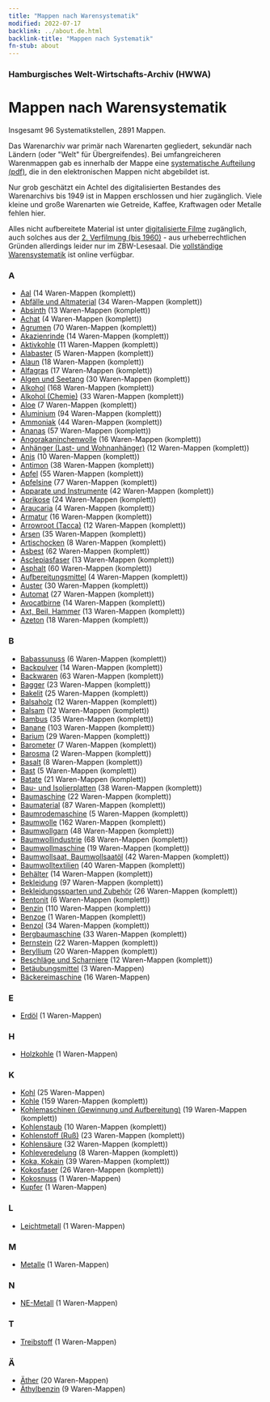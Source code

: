 ```yaml
---
title: "Mappen nach Warensystematik"
modified: 2022-07-17
backlink: ../about.de.html
backlink-title: "Mappen nach Systematik"
fn-stub: about
---
```


### Hamburgisches Welt-Wirtschafts-Archiv (HWWA)
# Mappen nach Warensystematik




Insgesamt 96 Systematikstellen, 2891 Mappen.

Das Warenarchiv war primär nach Warenarten gegliedert, sekundär nach Ländern
(oder "Welt" für Übergreifendes). Bei umfangreicheren Warenmappen gab es
innerhalb der Mappe eine [systematische Aufteilung
(pdf)](https://pm20.zbw.eu/doc/hwwa/ware/warenarchiv_1908-1945_schemata.pdf),
die in den elektronischen Mappen nicht abgebildet ist. 

Nur grob geschätzt ein Achtel des digitalisierten Bestandes des
Warenarchivs bis 1949 ist in Mappen erschlossen und hier zugänglich. Viele
kleine und große Warenarten wie Getreide, Kaffee, Kraftwagen oder Metalle
fehlen hier.

Alles nicht aufbereitete Material ist unter [digitalisierte
Filme](/film/h1_wa.de.html) zugänglich, auch solches aus der [2. Verfilmung
(bis 1960)](/film/h2_wa.de.html) - aus urheberrechtlichen Gründen allerdings
leider nur im ZBW-Lesesaal. Die [vollständige
Warensystematik](https://pm20.zbw.eu/report/vocab/ware_by_signature.de.html)
ist online verfügbar.






### A <a name='A'></a>

- [Aal](i/141941/about.de.html) (14  Waren-Mappen (komplett))<a name='PLW07-Mt01'></a>
- [Abfälle und Altmaterial](i/141942/about.de.html) (34  Waren-Mappen (komplett))<a name='PRB01-01'></a>
- [Absinth](i/141943/about.de.html) (13  Waren-Mappen (komplett))<a name='PID20.02-Sp01'></a>
- [Achat](i/141944/about.de.html) (4  Waren-Mappen (komplett))<a name='PID23-Ed01'></a>
- [Agrumen](i/141948/about.de.html) (70  Waren-Mappen (komplett))<a name='PLW04-Zs'></a>
- [Akazienrinde](i/141950/about.de.html) (14  Waren-Mappen (komplett))<a name='PLW06-Fp01'></a>
- [Aktivkohle](i/141952/about.de.html) (11  Waren-Mappen (komplett))<a name='PID13-Rm01'></a>
- [Alabaster](i/141953/about.de.html) (5  Waren-Mappen (komplett))<a name='PID23-Gi01'></a>
- [Alaun](i/141956/about.de.html) (18  Waren-Mappen (komplett))<a name='PID13-Pm02'></a>
- [Alfagras](i/141957/about.de.html) (17  Waren-Mappen (komplett))<a name='PID19-Nf018'></a>
- [Algen und Seetang](i/141959/about.de.html) (30  Waren-Mappen (komplett))<a name='PLW07-Mp01'></a>
- [Alkohol](i/141966/about.de.html) (168  Waren-Mappen (komplett))<a name='PID20.02-Sp'></a>
- [Alkohol (Chemie)](i/163481/about.de.html) (33  Waren-Mappen (komplett))<a name='PID13-Ko02'></a>
- [Aloe](i/141967/about.de.html) (7  Waren-Mappen (komplett))<a name='PLW04-Kr01'></a>
- [Aluminium](i/141969/about.de.html) (94  Waren-Mappen (komplett))<a name='PID07.01-Lm01'></a>
- [Ammoniak](i/165930/about.de.html) (44  Waren-Mappen (komplett))<a name='PID13-Du01'></a>
- [Ananas](i/141970/about.de.html) (57  Waren-Mappen (komplett))<a name='PLW04-Tr01'></a>
- [Angorakaninchenwolle](i/141972/about.de.html) (16  Waren-Mappen (komplett))<a name='PLW05-Wo01'></a>
- [Anhänger (Last- und Wohnanhänger)](i/141974/about.de.html) (12  Waren-Mappen (komplett))<a name='PID09.02-Kf'></a>
- [Anis](i/141976/about.de.html) (10  Waren-Mappen (komplett))<a name='PID20-Gw01'></a>
- [Antimon](i/141977/about.de.html) (38  Waren-Mappen (komplett))<a name='PID07.01-Hm01'></a>
- [Apfel](i/141980/about.de.html) (55  Waren-Mappen (komplett))<a name='PLW04-Ob01'></a>
- [Apfelsine](i/141981/about.de.html) (77  Waren-Mappen (komplett))<a name='PLW04-Zs01'></a>
- [Apparate und Instrumente](i/141985/about.de.html) (42  Waren-Mappen (komplett))<a name='PID08-Ap'></a>
- [Aprikose](i/142001/about.de.html) (24  Waren-Mappen (komplett))<a name='PLW04-Zs02'></a>
- [Araucaria](i/142002/about.de.html) (4  Waren-Mappen (komplett))<a name='PLW06-Hz01'></a>
- [Armatur](i/142004/about.de.html) (16  Waren-Mappen (komplett))<a name='PID08-Ar'></a>
- [Arrowroot (Tacca)](i/142005/about.de.html) (12  Waren-Mappen (komplett))<a name='PLW04-Kf01'></a>
- [Arsen](i/142006/about.de.html) (35  Waren-Mappen (komplett))<a name='PID07.01-Hm02'></a>
- [Artischocken](i/142012/about.de.html) (8  Waren-Mappen (komplett))<a name='PLW04-Gm01'></a>
- [Asbest](i/142014/about.de.html) (62  Waren-Mappen (komplett))<a name='PID23-As'></a>
- [Asclepiasfaser](i/142013/about.de.html) (13  Waren-Mappen (komplett))<a name='PID19-Nf06'></a>
- [Asphalt](i/142016/about.de.html) (60  Waren-Mappen (komplett))<a name='PID22-Bd01'></a>
- [Aufbereitungsmittel](i/142018/about.de.html) (4  Waren-Mappen (komplett))<a name='PID13-Rm'></a>
- [Auster](i/142019/about.de.html) (30  Waren-Mappen (komplett))<a name='PLW07-Mt02'></a>
- [Automat](i/142020/about.de.html) (27  Waren-Mappen (komplett))<a name='PID08-Au'></a>
- [Avocatbirne](i/142021/about.de.html) (14  Waren-Mappen (komplett))<a name='PLW04-Ob02'></a>
- [Axt, Beil, Hammer](i/141947/about.de.html) (13  Waren-Mappen (komplett))<a name='PID07.03-Wz01'></a>
- [Azeton](i/142022/about.de.html) (18  Waren-Mappen (komplett))<a name='PID13-Ko03'></a>

### B <a name='B'></a>

- [Babassunuss](i/142023/about.de.html) (6  Waren-Mappen (komplett))<a name='PLW04-Nu01'></a>
- [Backpulver](i/142024/about.de.html) (14  Waren-Mappen (komplett))<a name='PID13-Lm01'></a>
- [Backwaren](i/142026/about.de.html) (63  Waren-Mappen (komplett))<a name='PID20-Ba'></a>
- [Bagger](i/142028/about.de.html) (23  Waren-Mappen (komplett))<a name='PID09.02-Nf01'></a>
- [Bakelit](i/142029/about.de.html) (25  Waren-Mappen (komplett))<a name='PID14-Ha01'></a>
- [Balsaholz](i/142033/about.de.html) (12  Waren-Mappen (komplett))<a name='PLW06-Hz02'></a>
- [Balsam](i/142032/about.de.html) (12  Waren-Mappen (komplett))<a name='PLW06-Fp02'></a>
- [Bambus](i/142035/about.de.html) (35  Waren-Mappen (komplett))<a name='PLW04-Gr02'></a>
- [Banane](i/142038/about.de.html) (103  Waren-Mappen (komplett))<a name='PLW04-Bn'></a>
- [Barium](i/142042/about.de.html) (29  Waren-Mappen (komplett))<a name='PID07.01-Lm02'></a>
- [Barometer](i/142039/about.de.html) (7  Waren-Mappen (komplett))<a name='PID08-Ap01'></a>
- [Barosma](i/142041/about.de.html) (2  Waren-Mappen (komplett))<a name='PLW04-Kr03'></a>
- [Basalt](i/142046/about.de.html) (8  Waren-Mappen (komplett))<a name='PID23-Na01'></a>
- [Bast](i/142048/about.de.html) (5  Waren-Mappen (komplett))<a name='PID19-Nf01'></a>
- [Batate](i/142049/about.de.html) (21  Waren-Mappen (komplett))<a name='PLW04-Kf02'></a>
- [Bau- und Isolierplatten](i/142083/about.de.html) (38  Waren-Mappen (komplett))<a name='PID22-Bf01'></a>
- [Baumaschine](i/142084/about.de.html) (22  Waren-Mappen (komplett))<a name='PID08-Ba'></a>
- [Baumaterial](i/142086/about.de.html) (87  Waren-Mappen (komplett))<a name='PID22-Bs'></a>
- [Baumrodemaschine](i/142087/about.de.html) (5  Waren-Mappen (komplett))<a name='PID08-Ld01'></a>
- [Baumwolle](i/142089/about.de.html) (162  Waren-Mappen (komplett))<a name='PLW04-Bw'></a>
- [Baumwollgarn](i/196460/about.de.html) (48  Waren-Mappen (komplett))<a name='PID19-Nf02'></a>
- [Baumwollindustrie](i/142091/about.de.html) (68  Waren-Mappen (komplett))<a name='PID19-Bw01'></a>
- [Baumwollmaschine](i/142092/about.de.html) (19  Waren-Mappen (komplett))<a name='PID08-Ld02'></a>
- [Baumwollsaat, Baumwollsaatöl](i/142093/about.de.html) (42  Waren-Mappen (komplett))<a name='PID20-Oe01'></a>
- [Baumwolltextilien](i/154932/about.de.html) (40  Waren-Mappen (komplett))<a name='PID19-Bw02'></a>
- [Behälter](i/142094/about.de.html) (14  Waren-Mappen (komplett))<a name='PID07.03-Co'></a>
- [Bekleidung](i/142106/about.de.html) (97  Waren-Mappen (komplett))<a name='PID19-Bk'></a>
- [Bekleidungssparten und Zubehör](i/166456/about.de.html) (26  Waren-Mappen (komplett))<a name='PID19-Bz'></a>
- [Bentonit](i/142107/about.de.html) (6  Waren-Mappen (komplett))<a name='PID13-Dr02'></a>
- [Benzin](i/142108/about.de.html) (110  Waren-Mappen (komplett))<a name='PID13.02-Ks02'></a>
- [Benzoe](i/142109/about.de.html) (1  Waren-Mappen (komplett))<a name='PLW06-Fp03'></a>
- [Benzol](i/142110/about.de.html) (34  Waren-Mappen (komplett))<a name='PID13-Ko04'></a>
- [Bergbaumaschine](i/142112/about.de.html) (33  Waren-Mappen (komplett))<a name='PID08-Bg'></a>
- [Bernstein](i/142111/about.de.html) (22  Waren-Mappen (komplett))<a name='PID04-Sc01'></a>
- [Beryllium](i/142103/about.de.html) (20  Waren-Mappen (komplett))<a name='PID07.01-Lm03'></a>
- [Beschläge und Scharniere](i/142113/about.de.html) (12  Waren-Mappen (komplett))<a name='PID07.03-01'></a>
- [Betäubungsmittel](i/142115/about.de.html) (3  Waren-Mappen)<a name='PID04-Dr'></a>
- [Bäckereimaschine](i/142027/about.de.html) (16  Waren-Mappen)<a name='PID08-Nm01'></a>

### E <a name='E'></a>

- [Erdöl](i/142294/about.de.html) (1  Waren-Mappen)<a name='PRB02.06'></a>

### H <a name='H'></a>

- [Holzkohle](i/142964/about.de.html) (1  Waren-Mappen)<a name='PEW01.04-01'></a>

### K <a name='K'></a>

- [Kohl](i/143119/about.de.html) (25  Waren-Mappen)<a name='PLW04-Gm08'></a>
- [Kohle](i/143120/about.de.html) (159  Waren-Mappen (komplett))<a name='PRB02.01'></a>
- [Kohlemaschinen (Gewinnung und Aufbereitung)](i/143121/about.de.html) (19  Waren-Mappen (komplett))<a name='PID08-Bg02'></a>
- [Kohlenstaub](i/218756/about.de.html) (10  Waren-Mappen (komplett))<a name='PRB02.01-St'></a>
- [Kohlenstoff (Ruß)](i/143123/about.de.html) (23  Waren-Mappen (komplett))<a name='PRB02.01-Ru'></a>
- [Kohlensäure](i/143122/about.de.html) (32  Waren-Mappen (komplett))<a name='PID13-Sc06'></a>
- [Kohleveredelung](i/218757/about.de.html) (8  Waren-Mappen (komplett))<a name='PRB02.01.01'></a>
- [Koka, Kokain](i/143124/about.de.html) (39  Waren-Mappen (komplett))<a name='PID04-Dr05'></a>
- [Kokosfaser](i/143125/about.de.html) (26  Waren-Mappen (komplett))<a name='PID19-Nf11'></a>
- [Kokosnuss](i/143126/about.de.html) (1  Waren-Mappen)<a name='PLW04-Nu05'></a>
- [Kupfer](i/143156/about.de.html) (1  Waren-Mappen)<a name='PID07.01-Ku'></a>

### L <a name='L'></a>

- [Leichtmetall](i/143572/about.de.html) (1  Waren-Mappen)<a name='PID07.01-Lm'></a>

### M <a name='M'></a>

- [Metalle](i/148466/about.de.html) (1  Waren-Mappen)<a name='PID07'></a>

### N <a name='N'></a>

- [NE-Metall](i/161442/about.de.html) (1  Waren-Mappen)<a name='PID07.01'></a>

### T <a name='T'></a>

- [Treibstoff](i/143989/about.de.html) (1  Waren-Mappen)<a name='PID13.02-Ks'></a>

### Ä <a name='Ä'></a>

- [Äther](i/141945/about.de.html) (20  Waren-Mappen)<a name='PID13-Ko01'></a>
- [Äthylbenzin](i/141946/about.de.html) (9  Waren-Mappen)<a name='PID13.02-Ks01'></a>

